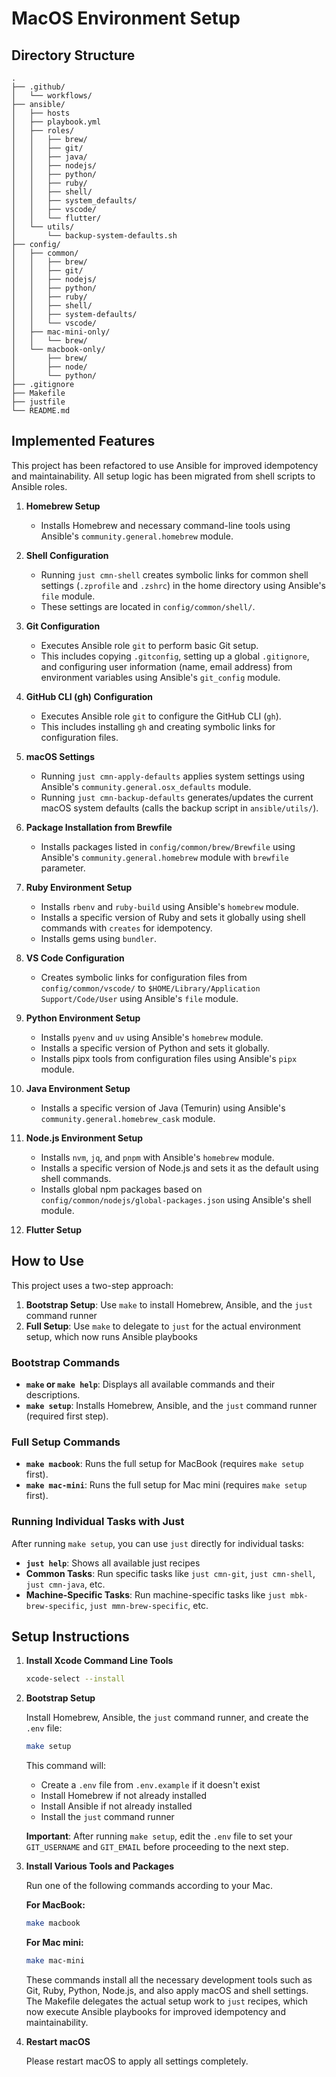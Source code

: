# MacOS Environment Setup

## Directory Structure

```
.
├── .github/
│   └── workflows/
├── ansible/
│   ├── hosts
│   ├── playbook.yml
│   ├── roles/
│   │   ├── brew/
│   │   ├── git/
│   │   ├── java/
│   │   ├── nodejs/
│   │   ├── python/
│   │   ├── ruby/
│   │   ├── shell/
│   │   ├── system_defaults/
│   │   ├── vscode/
│   │   └── flutter/
│   └── utils/
│       └── backup-system-defaults.sh
├── config/
│   ├── common/
│   │   ├── brew/
│   │   ├── git/
│   │   ├── nodejs/
│   │   ├── python/
│   │   ├── ruby/
│   │   ├── shell/
│   │   ├── system-defaults/
│   │   └── vscode/
│   ├── mac-mini-only/
│   │   └── brew/
│   └── macbook-only/
│       ├── brew/
│       ├── node/
│       └── python/
├── .gitignore
├── Makefile
├── justfile
└── README.md
```

## Implemented Features

This project has been refactored to use Ansible for improved idempotency and maintainability. All setup logic has been migrated from shell scripts to Ansible roles.

1.  **Homebrew Setup**
    -   Installs Homebrew and necessary command-line tools using Ansible's `community.general.homebrew` module.

2.  **Shell Configuration**
    -   Running `just cmn-shell` creates symbolic links for common shell settings (`.zprofile` and `.zshrc`) in the home directory using Ansible's `file` module.
    -   These settings are located in `config/common/shell/`.

3.  **Git Configuration**
    -   Executes Ansible role `git` to perform basic Git setup.
    -   This includes copying `.gitconfig`, setting up a global `.gitignore`, and configuring user information (name, email address) from environment variables using Ansible's `git_config` module.

4.  **GitHub CLI (gh) Configuration**
    -   Executes Ansible role `git` to configure the GitHub CLI (`gh`).
    -   This includes installing `gh` and creating symbolic links for configuration files.

5.  **macOS Settings**
    -   Running `just cmn-apply-defaults` applies system settings using Ansible's `community.general.osx_defaults` module.
    -   Running `just cmn-backup-defaults` generates/updates the current macOS system defaults (calls the backup script in `ansible/utils/`).

6.  **Package Installation from Brewfile**
    -   Installs packages listed in `config/common/brew/Brewfile` using Ansible's `community.general.homebrew` module with `brewfile` parameter.

7.  **Ruby Environment Setup**
    -   Installs `rbenv` and `ruby-build` using Ansible's `homebrew` module.
    -   Installs a specific version of Ruby and sets it globally using shell commands with `creates` for idempotency.
    -   Installs gems using `bundler`.

8.  **VS Code Configuration**
    -   Creates symbolic links for configuration files from `config/common/vscode/` to `$HOME/Library/Application Support/Code/User` using Ansible's `file` module.

9.  **Python Environment Setup**
    -   Installs `pyenv` and `uv` using Ansible's `homebrew` module.
    -   Installs a specific version of Python and sets it globally.
    -   Installs pipx tools from configuration files using Ansible's `pipx` module.

10. **Java Environment Setup**
    -   Installs a specific version of Java (Temurin) using Ansible's `community.general.homebrew_cask` module.

11. **Node.js Environment Setup**
    -   Installs `nvm`, `jq`, and `pnpm` with Ansible's `homebrew` module.
    -   Installs a specific version of Node.js and sets it as the default using shell commands.
    -   Installs global npm packages based on `config/common/nodejs/global-packages.json` using Ansible's shell module.

12. **Flutter Setup**

## How to Use

This project uses a two-step approach:
1. **Bootstrap Setup**: Use `make` to install Homebrew, Ansible, and the `just` command runner
2. **Full Setup**: Use `make` to delegate to `just` for the actual environment setup, which now runs Ansible playbooks

### Bootstrap Commands

- **`make` or `make help`**: Displays all available commands and their descriptions.
- **`make setup`**: Installs Homebrew, Ansible, and the `just` command runner (required first step).

### Full Setup Commands

- **`make macbook`**: Runs the full setup for MacBook (requires `make setup` first).
- **`make mac-mini`**: Runs the full setup for Mac mini (requires `make setup` first).

### Running Individual Tasks with Just

After running `make setup`, you can use `just` directly for individual tasks:

- **`just help`**: Shows all available just recipes
- **Common Tasks**: Run specific tasks like `just cmn-git`, `just cmn-shell`, `just cmn-java`, etc.
- **Machine-Specific Tasks**: Run machine-specific tasks like `just mbk-brew-specific`, `just mmn-brew-specific`, etc.

## Setup Instructions

1.  **Install Xcode Command Line Tools**

    ```sh
    xcode-select --install
    ```

2.  **Bootstrap Setup**

    Install Homebrew, Ansible, the `just` command runner, and create the `.env` file:
    ```sh
    make setup
    ```

    This command will:
    - Create a `.env` file from `.env.example` if it doesn't exist
    - Install Homebrew if not already installed
    - Install Ansible if not already installed
    - Install the `just` command runner

    **Important**: After running `make setup`, edit the `.env` file to set your `GIT_USERNAME` and `GIT_EMAIL` before proceeding to the next step.

3.  **Install Various Tools and Packages**

    Run one of the following commands according to your Mac.

    **For MacBook:**
    ```sh
    make macbook
    ```

    **For Mac mini:**
    ```sh
    make mac-mini
    ```
    These commands install all the necessary development tools such as Git, Ruby, Python, Node.js, and also apply macOS and shell settings. The Makefile delegates the actual setup work to `just` recipes, which now execute Ansible playbooks for improved idempotency and maintainability.

4.  **Restart macOS**

    Please restart macOS to apply all settings completely.